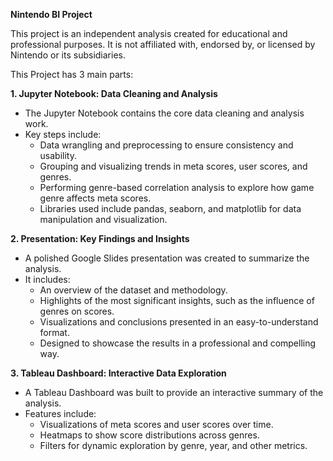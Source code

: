 **Nintendo BI Project**

This project is an independent analysis created for educational and professional purposes. It is not affiliated with, endorsed by, or licensed by Nintendo or its subsidiaries.

This Project has 3 main parts:

**1. Jupyter Notebook: Data Cleaning and Analysis**
- The Jupyter Notebook contains the core data cleaning and analysis work.
- Key steps include:
  - Data wrangling and preprocessing to ensure consistency and usability.
  - Grouping and visualizing trends in meta scores, user scores, and genres.
  - Performing genre-based correlation analysis to explore how game genre affects meta scores.
  - Libraries used include pandas, seaborn, and matplotlib for data manipulation and visualization.

**2. Presentation: Key Findings and Insights**
- A polished Google Slides presentation was created to summarize the analysis.
- It includes:
  - An overview of the dataset and methodology.
  - Highlights of the most significant insights, such as the influence of genres on scores.
  - Visualizations and conclusions presented in an easy-to-understand format.
  - Designed to showcase the results in a professional and compelling way.

**3. Tableau Dashboard: Interactive Data Exploration**
- A Tableau Dashboard was built to provide an interactive summary of the analysis.
- Features include:
  - Visualizations of meta scores and user scores over time.
  - Heatmaps to show score distributions across genres.
  - Filters for dynamic exploration by genre, year, and other metrics.

